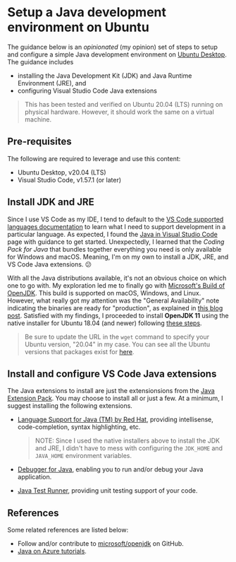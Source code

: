 # Setup a Java development environment on Ubuntu
The guidance below is an _opinionated_ (my opinion) set of steps to setup and configure a simple Java development environment on [Ubuntu Desktop](https://ubuntu.com/download/desktop).  The guidance includes

- installing the Java Development Kit (JDK) and Java Runtime Environment (JRE), and
- configuring Visual Studio Code Java extensions

> This has been tested and verified on Ubuntu 20.04 (LTS) running on physical hardware.  However, it should work the same on a virtual machine.

## Pre-requisites
The following are required to leverage and use this content:
- Ubuntu Desktop, v20.04 (LTS)
- Visual Studio Code, v1.57.1 (or later)

## Install JDK and JRE
Since I use VS Code as my IDE, I tend to default to the [VS Code supported languages documentation](https://code.visualstudio.com/docs/languages/overview) to learn what I need to support development in a particular language.  As expected, I found the [Java in Visual Studio Code](https://code.visualstudio.com/docs/languages/java) page with guidance to get started.  Unexpectedly, I learned that the _Coding Pack for Java_ that bundles together everything you need is only available for Windows and macOS.  Meaning, I'm on my own to install a JDK, JRE, and VS Code Java extensions. :confused:

With all the Java distributions available, it's not an obvious choice on which one to go with.  My exploration led me to finally go with [Microsoft's Build of OpenJDK](https://www.microsoft.com/openjdk).  This build is supported on macOS, Windows, and Linux.  However, what really got my attention was the "General Availability" note indicating the binaries are ready for "production", as explained in [this blog post](https://devblogs.microsoft.com/java/announcing-general-availability-of-microsoft-build-of-openjdk/).  Satisfied with my findings, I proceeded to install **OpenJDK 11** using the native installer for Ubuntu 18.04 (and newer) following [these steps](https://docs.microsoft.com/en-us/java/openjdk/install#install-on-ubuntu-1804).

> Be sure to update the URL in the `wget` command to specify your Ubuntu version, "20.04" in my case.  You can see all the Ubuntu versions that packages exist for [here](https://packages.microsoft.com/config/ubuntu/). 


## Install and configure VS Code Java extensions
The Java extensions to install are just the extensionsions from the [Java Extension Pack](https://marketplace.visualstudio.com/items?itemName=vscjava.vscode-java-pack).  You may choose to install all or just a few.  At a minimum, I suggest installing the following extensions.

- [Language Support for Java (TM) by Red Hat](https://marketplace.visualstudio.com/items?itemName=redhat.java), providing intellisense, code-completion, syntax highlighting, etc.

  > NOTE: Since I used the native installers above to install the JDK and JRE, I didn't have to mess with configuring the `JDK_HOME` and `JAVA_HOME` environment variables.

- [Debugger for Java](https://marketplace.visualstudio.com/items?itemName=vscjava.vscode-java-debug), enabling you to run and/or debug your Java application.
- [Java Test Runner](https://marketplace.visualstudio.com/items?itemName=vscjava.vscode-java-test), providing unit testing support of your code.


## References
Some related references are listed below:
- Follow and/or contribute to [microsoft/openjdk](https://github.com/microsoft/openjdk) on GitHub.
- [Java on Azure tutorials](https://code.visualstudio.com/docs/java/java-on-azure).
